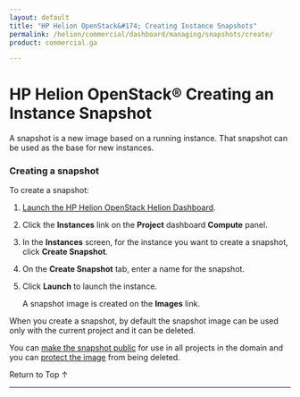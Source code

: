 ```yaml
---
layout: default
title: "HP Helion OpenStack&#174; Creating Instance Snapshots"
permalink: /helion/commercial/dashboard/managing/snapshots/create/
product: commercial.ga

---
```

<!--UNDER REVISION-->

<script>

function PageRefresh {
onLoad="window.refresh"
}

PageRefresh();

</script>

<!--
<p style="font-size: small;"> <a href="/helion/commercial/ga1/install/">&#9664; PREV</a> | <a href="/helion/commercial/ga1/install-overview/">&#9650; UP</a> | <a href="/helion/commercial/ga1/">NEXT &#9654;</a> 
-->

# HP Helion OpenStack&#174; Creating an Instance Snapshot

A snapshot is a new image based on a running instance. That snapshot can be used as the base for new instances. 

### Creating a snapshot ###

To create a snapshot:

1. [Launch the HP Helion OpenStack Helion Dashboard](/helion/openstack/1.1/dashboard/login/).

2. Click the **Instances** link on the **Project** dashboard **Compute** panel.

3. In the **Instances** screen, for the instance you want to create a snapshot, click **Create Snapshot**.

4. On the **Create Snapshot** tab, enter a name for the snapshot.

5. Click **Launch** to launch the instance.

	A snapshot image is created on the **Images** link.

When you create a snapshot, by default the snapshot image can be used only with the current project and it can be deleted.

You can [make the snapshot public](/helion/commercial/dashboard/managing/images/public/) for use in all projects in the domain and you can [protect the image](/helion/commercial/dashboard/managing/images/protect/) from being deleted. 

<a href="#top" style="padding:14px 0px 14px 0px; text-decoration: none;"> Return to Top &#8593; </a>


----
